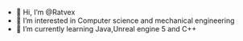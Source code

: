 - 👋 Hi, I’m @Ratvex
- 👀 I’m interested in Computer science and mechanical engineering  
- 🌱 I’m currently learning Java,Unreal engine 5 and C++


<!---
Ratvex/Ratvex is a ✨ special ✨ repository because its `README.md` (this file) appears on your GitHub profile.
You can click the Preview link to take a look at your changes.
--->
